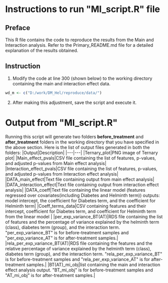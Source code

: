 # Instructions to run "MI_script.R" file
## Preface
This R file contains the code to reproduce the results from the Main and Interaction analysis.
Refer to the Primary_README.md file for a detailed explanation of the results obtained.

## Instruction
1. Modify the code at line 300 (shown below) to the working directory containing the main and interaction effect data.
```R
wd_m <- c("D:/work/DM_Hel/reproduce/data/")
```
2. After making this adjustment, save the script and execute it.

# Output from "MI_script.R"
Running this script will generate two folders **before_treatment** and **after_treatment** folders in the working directory that you have specified in the above section.
Here is the list of output files generated in both the folders:
|Output|Description|
|---|---|
|Ternary_plot|PNG image of Ternary plot|
|Main_effect_pvals|CSV file containing the list of features, p-values, and adjusted p-values from Main effect analysis|
|Interaction_effect_pvals|CSV file containing the list of features, p-values, and adjusted p-values from Interaction effect analysis|
|DATA_main_effect|Text file containing output from main effect analysis|
|DATA_interaction_effect|Text file containing output from interaction effect analysis|
|DATA_coeff|Text file containing the linear model (features regressed over covariates(including Diabetes and Helminth term)) outputs: model intercept, the coefficient for Diabetes term, and the coefficient for Helminth term|
|Coeff_terms_data|CSV containing features and their intercept, coefficient for Diabetes term, and coefficient for Helminth term from the linear model |
|per_exp_variance_BT(AT)|RDS file containing the list of features and the percentage of variance explained by the helminth term (class), diabetes term (group), and the interaction term. "per_exp_variance_BT" is for before-treatment samples and "per_exp_variance_AT" is for after-treatment samples.|
|rela_per_exp_variance_BT(AT)|RDS file containing the features and the relative percentage of variance explained by the helminth term (class), diabetes term (group), and the interaction term. "rela_per_exp_variance_BT" is for before-treatment samples and "rela_per_exp_variance_AT" is for after-treatment samples.|
|BT(AT)_mi_obj|list containing the main and interaction effect analysis output. "BT_mi_obj" is for before-treatment samples and "AT_mi_obj" is for after-treatment samples.|




